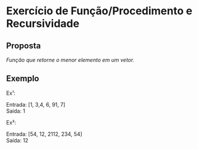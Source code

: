 # Exercício de Função/Procedimento e Recursividade

## Proposta
*Função que retorne o menor elemento em um vetor.*

## Exemplo
<p>Ex¹:</p>
Entrada: [1, 3,4, 6, 91, 7]<br>
Saída: 1
<br>
<p>Ex²:</p>
Entrada: [54, 12, 2112, 234, 54]<br>
Saída: 12